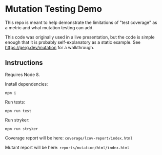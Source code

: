 # Mutation Testing Demo

This repo is meant to help demonstrate the limitations of "test coverage" as a metric and what mutation testing can add.

This code was originally used in a live presentation, but the code is simple enough that it is probably self-explanatory as a static example. See https://gerg.dev/mutation for a walkthrough.

## Instructions

Requires Node 8.

Install dependencies:
```
npm i
```

Run tests:
```
npm run test
```

Run stryker:
```
npm run stryker
```

Coverage report will be here: `coverage/lcov-report/index.html`

Mutant report will be here: `reports/mutation/html/index.html`

